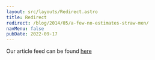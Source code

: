 ```yaml
---
layout: src/layouts/Redirect.astro
title: Redirect
redirect: /blog/2014/05/a-few-no-estimates-straw-men/
navMenu: false
pubDate: 2022-09-17
---
```

<div>
Our article feed can be found <a href="/blog/2014/05/a-few-no-estimates-straw-men/">here</a>
</div>
